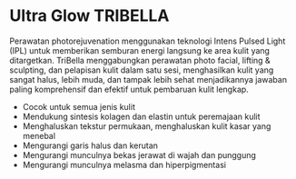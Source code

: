 # Ultra Glow TRIBELLA

Perawatan photorejuvenation menggunakan teknologi Intens Pulsed Light
(IPL) untuk memberikan semburan energi langsung ke area kulit yang
ditargetkan. TriBella menggabungkan perawatan photo facial, lifting &
sculpting, dan pelapisan kulit dalam satu sesi, menghasilkan kulit yang sangat
halus, lebih muda, dan tampak lebih sehat menjadikannya jawaban paling
komprehensif dan efektif untuk pembaruan kulit lengkap.

- Cocok untuk semua jenis kulit
- Mendukung sintesis kolagen dan elastin untuk peremajaan kulit
- Menghaluskan tekstur permukaan, menghaluskan kulit kasar yang menebal
- Mengurangi garis halus dan kerutan
- Mengurangi munculnya bekas jerawat di wajah dan punggung
- Mengurangi munculnya melasma dan hiperpigmentasi